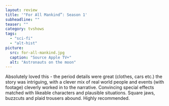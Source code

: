 ```yaml
---
layout: review
title: '"For All Mankind”: Season 1'
subheadline: ""
teaser: ""
category: tvshows
tags:
  - "sci-fi"
  - "alt-hist"
picture:
  src: for-all-mankind.jpg
  caption: "Source Apple TV+"
  alt: "Astronauts on the moon"
---
```

Absolutely loved this - the period details were great (clothes, cars etc.) the story was intriguing, with a clever mix of real world people and events (with footage) cleverly worked in to the narrative. Convincing special effects matched with likeable characters and plausible situations. Square jaws, buzzcuts and plaid trousers abound. Highly recommended.